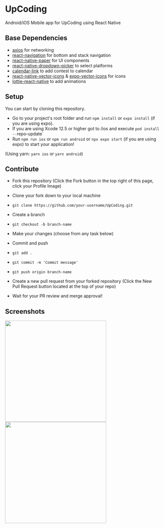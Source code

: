 # UpCoding
Android/iOS Mobile app for UpCoding using React Native

## Base Dependencies
- [axios](https://axios-http.com/docs/intro) for networking
- [react-navigation](https://reactnavigation.org/) for bottom and stack navigation
- [react-native-paper](https://reactnativepaper.com/) for UI components
- [react-native-dropdown-picker](https://www.npmjs.com/package/react-native-dropdown-picker) to select platforms
- [calendar-link](https://www.npmjs.com/package/calendar-link) to add contest to calendar
- [react-native-vector-icons](https://github.com/oblador/react-native-vector-icons) & [expo-vector-icons](https://www.npmjs.com/package/@expo/vector-icons) for icons
- [lottie-react-native](https://www.npmjs.com/package/lottie-react-native) to add animations

## Setup

You can start by cloning this repository.

- Go to your project's root folder and run `npm install` or `expo install` (if you are using expo).
- If you are using Xcode 12.5 or higher got to /ios and execute `pod install --`repo-update`
- Run `npm run ios` or `npm run android` or `npx expo start` (if you are using expo) to start your application!

(Using yarn: `yarn ios` or `yarn android`)

## Contribute

- Fork this repository (Click the Fork button in the top right of this page, click your Profile Image)
- Clone your fork down to your local machine
- `git clone https://github.com/your-username/UpCoding.git`
- Create a branch
- `git checkout -b branch-name`
- Make your changes (choose from any task below)
- Commit and push
- `git add .`
- `git commit -m 'Commit message'`
- `git push origin branch-name`

- Create a new pull request from your forked repository (Click the New Pull Request button located at the top of your repo)
- Wait for your PR review and merge approval!

## Screenshots

<p align = "left">
  <img src="https://github.com/sahanmndl/UpCoding/assets/76529959/a5bbfbf0-8bda-4d75-9de9-769ca663b8ae" width="330">
  <img src="https://github.com/sahanmndl/UpCoding/assets/76529959/0420ba42-56e6-4d49-9648-b4d83d09d2de" width="330">
</p>
